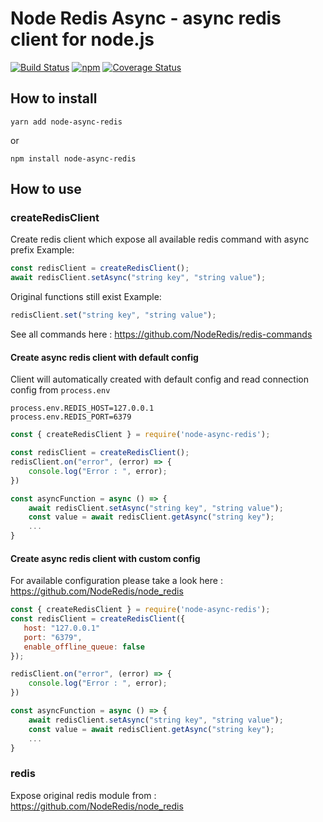 Node Redis Async - async redis client for node.js
===========================
[![Build Status](https://travis-ci.org/WarmVissarutRonaldoDude/node-async-redis.svg?branch=master)](https://travis-ci.org/WarmVissarutRonaldoDude/node-async-redis)
[![npm](https://img.shields.io/npm/v/node-async-redis.svg)](https://www.npmjs.com/package/node-async-redis)
[![Coverage Status](https://coveralls.io/repos/github/WarmVissarutRonaldoDude/node-async-redis/badge.svg?branch=master)](https://coveralls.io/github/WarmVissarutRonaldoDude/node-async-redis?branch=master)

## How to install

```
yarn add node-async-redis
```
or
```
npm install node-async-redis
```

## How to use

### createRedisClient

Create redis client which expose all available redis command with async prefix
Example:
```js
const redisClient = createRedisClient();
await redisClient.setAsync("string key", "string value");
```

Original functions still exist
Example:
```js
redisClient.set("string key", "string value");
```

See all commands here : https://github.com/NodeRedis/redis-commands

#### Create async redis client with default config

Client will automatically created with default config and read connection config from `process.env`

```
process.env.REDIS_HOST=127.0.0.1
process.env.REDIS_PORT=6379
```

```js
const { createRedisClient } = require('node-async-redis');

const redisClient = createRedisClient();
redisClient.on("error", (error) => {
    console.log("Error : ", error);
})

const asyncFunction = async () => {
    await redisClient.setAsync("string key", "string value");
    const value = await redisClient.getAsync("string key");
    ...
}
```

#### Create async redis client with custom config

For available configuration please take a look here : https://github.com/NodeRedis/node_redis

```js
const { createRedisClient } = require('node-async-redis');
const redisClient = createRedisClient({
   host: "127.0.0.1"
   port: "6379",
   enable_offline_queue: false
});

redisClient.on("error", (error) => {
    console.log("Error : ", error);
})

const asyncFunction = async () => {
    await redisClient.setAsync("string key", "string value");
    const value = await redisClient.getAsync("string key");
    ...
}
```

### redis

Expose original redis module from : https://github.com/NodeRedis/node_redis